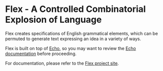 # Flex - A Controlled Combinatorial Explosion of Language

Flex creates specifications of English grammatical elements, which can be permuted to generate text expressing an idea in a variety of ways.

Flex is built on top of [Echo](https://github.com/GregWickham/Echo), so you may want to review the [Echo documentation](https://gregwickham.github.io/Echo/) before proceeding.

For documentation, please refer to the [Flex project site](https://gregwickham.github.io/Flex/).
